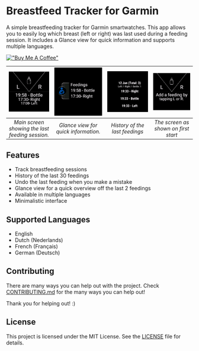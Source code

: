 # Breastfeed Tracker for Garmin

A simple breastfeeding tracker for Garmin smartwatches. This app allows you to easily log which breast (left or right) was last used during a feeding session. It includes a Glance view for quick information and supports multiple languages.

[!["Buy Me A Coffee"](https://www.buymeacoffee.com/assets/img/custom_images/orange_img.png)](https://www.buymeacoffee.com/rvoortman)

| ![Main Screen](doc/screenshots/feedings-view.png) | ![Glance View](doc/screenshots/glance-view.png) | ![Feeding History](doc/screenshots/feedings-history-view.png) | ![Out of Box View](doc/screenshots/oob-view.png) | 
|:-------------------------------------------------:|:----------------------------------------------:|:------------------------------------------------:|:------------------------------------------------:|
| *Main screen showing the last feeding session.*   | *Glance view for quick information.*            |  *History of the last feedings*                 |*The screen as shown on first start*             |

## Features

- Track breastfeeding sessions
- History of the last 30 feedings
- Undo the last feeding when you make a mistake
- Glance view for a quick overview off the last 2 feedings
- Available in multiple languages
- Minimalistic interface

## Supported Languages

- English
- Dutch (Nederlands)
- French (Français)
- German (Deutsch)

## Contributing

There are many ways you can help out with the project. Check [CONTRIBUTING.md](CONTRIBUTING.md) for the many ways you can help out!

Thank you for helping out! :)

## License

This project is licensed under the MIT License. See the [LICENSE](LICENSE) file for details.
